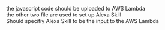 the javascript code should be uploaded to AWS Lambda    
the other two file are used to set up Alexa Skill     
Should specifiy Alexa Skill to be the input to the AWS Lambda   
